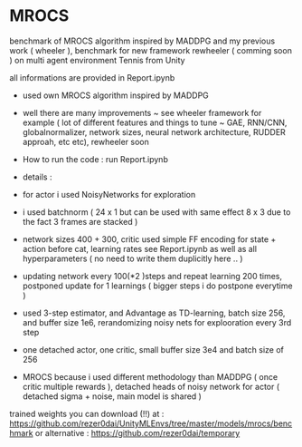 # MROCS
benchmark of MROCS algorithm inspired by MADDPG and my previous work ( wheeler ), benchmark for new framework rewheeler ( comming soon ) on multi agent environment Tennis from Unity

all informations are provided in Report.ipynb
- used own MROCS algorithm inspired by MADDPG
- well there are many improvements ~ see wheeler framework for example ( lot of different features and things to tune ~ GAE, RNN/CNN, globalnormalizer, network sizes, neural network architecture, RUDDER approah, etc etc), rewheeler soon

- How to run the code : run Report.ipynb

- details : 
- for actor i used NoisyNetworks for exploration
- i used batchnorm ( 24 x 1 but can be used with same effect 8 x 3 due to the fact 3 frames are stacked )
- network sizes 400 + 300, critic used simple FF encoding for state + action before cat, learning rates see Report.ipynb as well as all hyperparameters ( no need to write them duplicitly here .. )
- updating network every 100(*2 )steps and repeat learning 200 times, postponed update for 1 learnings ( bigger steps i do postpone everytime )
- used 3-step estimator, and Advantage as TD-learning, batch size 256, and buffer size 1e6, rerandomizing noisy nets for explooration every 3rd step
- one detached actor, one critic, small buffer size 3e4 and batch size of 256

- MROCS because i used different methodology than MADDPG ( once critic multiple rewards ), detached heads of noisy network for actor ( detached sigma + noise, main model is shared )


trained weights you can download (!!) at : https://github.com/rezer0dai/UnityMLEnvs/tree/master/models/mrocs/benchmark or alternative : https://github.com/rezer0dai/temporary

